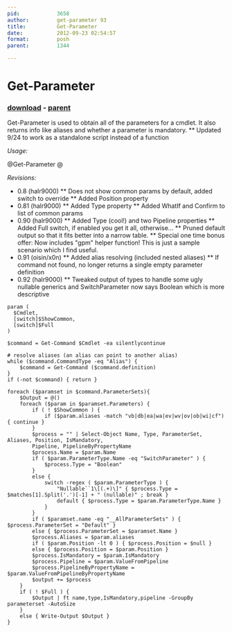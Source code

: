 ```yaml
---
pid:            3658
author:         get-parameter 93
title:          Get-Parameter
date:           2012-09-23 02:54:57
format:         posh
parent:         1344

---
```


# Get-Parameter

### [download](Scripts\3658.ps1) - [parent](Scripts\1344.md)

Get-Parameter is used to obtain all of the parameters for a cmdlet.  It also returns info like aliases and whether a parameter is mandatory.
** Updated 9/24 to work as a standalone script instead of a function

*Usage:*

@Get-Parameter <Cmdlet Name>@

*Revisions:*

* 0.8 (halr9000)
** Does not show common params by default, added switch to override
** Added Position property
* 0.81 (halr9000)
** Added Type property
** Added WhatIf and Confirm to list of common params
* 0.90 (halr9000)
** Added Type (cool!) and two Pipeline properties
** Added Full switch, if enabled you get it all, otherwise...
** Pruned default output so that it fits better into a narrow table.
** Special one time bonus offer: Now includes "gpm" helper function!  This is just a sample scenario which I find useful.
* 0.91 (oisin/x0n)
** Added alias resolving (included nested aliases)
** If command not found, no longer returns a single empty parameter definition
* 0.92 (halr9000)
** Tweaked output of types to handle some ugly nullable generics and SwitchParameter now says Boolean which is more descriptive

```posh
param ( 
  $Cmdlet,
  [switch]$ShowCommon, 
  [switch]$Full
)

$command = Get-Command $Cmdlet -ea silentlycontinue 

# resolve aliases (an alias can point to another alias)
while ($command.CommandType -eq "Alias") {
	$command = Get-Command ($command.definition)
}
if (-not $command) { return }

foreach ($paramset in $command.ParameterSets){
	$Output = @()
	foreach ($param in $paramset.Parameters) {
		if ( ! $ShowCommon ) {
			if ($param.aliases -match "vb|db|ea|wa|ev|wv|ov|ob|wi|cf") { continue }
		}
		$process = "" | Select-Object Name, Type, ParameterSet, Aliases, Position, IsMandatory,
		Pipeline, PipelineByPropertyName
		$process.Name = $param.Name
		if ( $param.ParameterType.Name -eq "SwitchParameter" ) {
			$process.Type = "Boolean"
		}
		else {
			switch -regex ( $param.ParameterType ) {
				"Nullable``1\[(.+)\]" { $process.Type = $matches[1].Split('.')[-1] + " (nullable)" ; break }
				default { $process.Type = $param.ParameterType.Name }
			}
		}
		if ( $paramset.name -eq "__AllParameterSets" ) { $process.ParameterSet = "Default" }
		else { $process.ParameterSet = $paramset.Name }
		$process.Aliases = $param.aliases
		if ( $param.Position -lt 0 ) { $process.Position = $null }
		else { $process.Position = $param.Position }
		$process.IsMandatory = $param.IsMandatory
		$process.Pipeline = $param.ValueFromPipeline
		$process.PipelineByPropertyName = $param.ValueFromPipelineByPropertyName
		$output += $process
	}
	if ( ! $Full ) { 
		$Output | ft name,type,IsMandatory,pipeline -GroupBy parameterset -AutoSize
	}
	else { Write-Output $Output }
}
```
